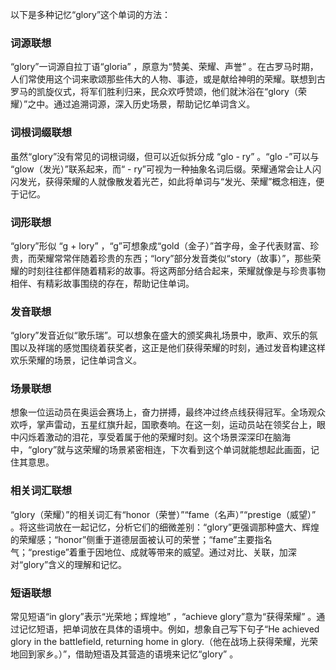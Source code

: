 以下是多种记忆“glory”这个单词的方法：

### 词源联想
“glory”一词源自拉丁语“gloria” ，原意为“赞美、荣耀、声誉” 。在古罗马时期，人们常使用这个词来歌颂那些伟大的人物、事迹，或是献给神明的荣耀。联想到古罗马的凯旋仪式，将军们胜利归来，民众欢呼赞颂，他们就沐浴在“glory（荣耀）”之中。通过追溯词源，深入历史场景，帮助记忆单词含义。

### 词根词缀联想
虽然“glory”没有常见的词根词缀，但可以近似拆分成 “glo - ry” 。“glo -”可以与 “glow（发光）”联系起来，而“ - ry”可视为一种抽象名词后缀。荣耀通常会让人闪闪发光，获得荣耀的人就像散发着光芒，如此将单词与“发光、荣耀”概念相连，便于记忆。 

### 词形联想
“glory”形似 “g + lory” ，“g”可想象成“gold（金子）”首字母，金子代表财富、珍贵，而荣耀常常伴随着珍贵的东西；“lory”部分发音类似“story（故事）”，那些荣耀的时刻往往都伴随着精彩的故事。将这两部分结合起来，荣耀就像是与珍贵事物相伴、有精彩故事围绕的存在，帮助记住单词。

### 发音联想
“glory”发音近似“歌乐瑞”。可以想象在盛大的颁奖典礼场景中，歌声、欢乐的氛围以及祥瑞的感觉围绕着获奖者，这正是他们获得荣耀的时刻，通过发音构建这样欢乐荣耀的场景，记住单词含义。

### 场景联想
想象一位运动员在奥运会赛场上，奋力拼搏，最终冲过终点线获得冠军。全场观众欢呼，掌声雷动，五星红旗升起，国歌奏响。在这一刻，运动员站在领奖台上，眼中闪烁着激动的泪花，享受着属于他的荣耀时刻。这个场景深深印在脑海中，“glory”就与这荣耀的场景紧密相连，下次看到这个单词就能想起此画面，记住其意思。 

### 相关词汇联想
“glory（荣耀）”的相关词汇有“honor（荣誉）”“fame（名声）”“prestige（威望）” 。将这些词放在一起记忆，分析它们的细微差别：“glory”更强调那种盛大、辉煌的荣耀感；“honor”侧重于道德层面被认可的荣誉；“fame”主要指名气；“prestige”着重于因地位、成就等带来的威望。通过对比、关联，加深对“glory”含义的理解和记忆。 

### 短语联想
常见短语“in glory”表示“光荣地；辉煌地” ，“achieve glory”意为“获得荣耀” 。通过记忆短语，把单词放在具体的语境中。例如，想象自己写下句子“He achieved glory in the battlefield, returning home in glory.（他在战场上获得荣耀，光荣地回到家乡。）”，借助短语及其营造的语境来记忆“glory” 。 
